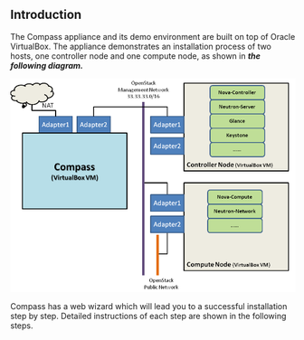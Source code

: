 <h2 id="introduction">Introduction</h2>

The Compass appliance and its demo environment are built on top of
Oracle VirtualBox. The appliance demonstrates an installation process
of two hosts, one controller node and one compute node, as shown in
 ***the following diagram.*** 

![Golden Image](/img/goldenimage.png)

Compass has a web wizard which will lead you to a successful installation
step by step. Detailed instructions of each step are shown in the following steps.

